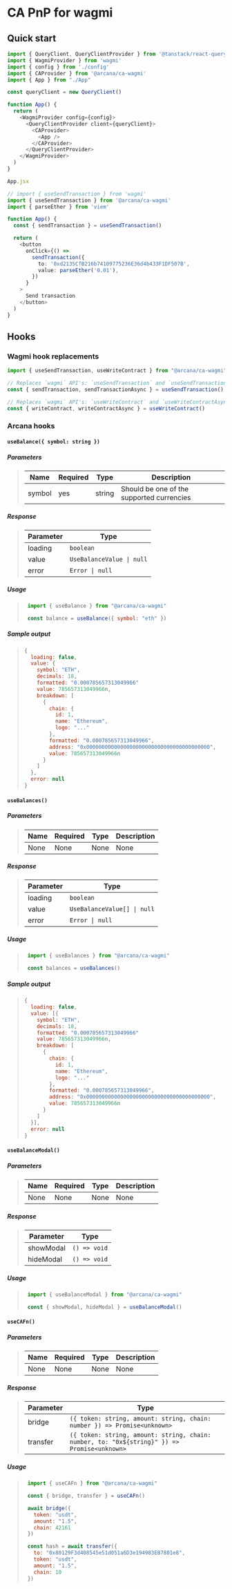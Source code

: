 # CA PnP for wagmi

## Quick start

```ts
import { QueryClient, QueryClientProvider } from '@tanstack/react-query'
import { WagmiProvider } from 'wagmi'
import { config } from './config'
import { CAProvider } from '@arcana/ca-wagmi'
import { App } from "./App"

const queryClient = new QueryClient()

function App() {
  return (
    <WagmiProvider config={config}>
      <QueryClientProvider client={queryClient}>
        <CAProvider>
          <App />
        </CAProvider>
      </QueryClientProvider>
    </WagmiProvider>
  )
}
```

```ts
App.jsx

// import { useSendTransaction } from 'wagmi'
import { useSendTransaction } from '@arcana/ca-wagmi'
import { parseEther } from 'viem'

function App() {
  const { sendTransaction } = useSendTransaction()

  return (
    <button
      onClick={() =>
        sendTransaction({
          to: '0xd2135CfB216b74109775236E36d4b433F1DF507B',
          value: parseEther('0.01'),
        })
      }
    >
      Send transaction
    </button>
  )
}
```

## Hooks

### Wagmi hook replacements

```ts
import { useSendTransaction, useWriteContract } from "@arcana/ca-wagmi"

// Replaces `wagmi` API's: `useSendTransaction` and `useSendTransactionAsync`
const { sendTransaction, sendTransactionAsync } = useSendTransaction() 

// Replaces `wagmi` API's: `useWriteContract` and `useWriteContractAsync`
const { writeContract, writeContractAsync } = useWriteContract() 
```

### Arcana hooks

#### `useBalance({ symbol: string })`

##### Parameters

> |  Name  | Required |  Type  |                Description                |
> |--------|----------|--------|-------------------------------------------|
> | symbol |   yes    | string | Should be one of the supported currencies |

##### Response

> | Parameter   | Type |
> |-------------|------|
> | loading     | `boolean` |
> | value       | `UseBalanceValue \| null` |
> | error       | `Error \| null` |

##### Usage

> ```javascript
>  import { useBalance } from "@arcana/ca-wagmi"
>
>  const balance = useBalance({ symbol: "eth" })
> ```

##### Sample output

> ```js
> {
>   loading: false,
>   value: {
>     symbol: "ETH",
>     decimals: 18,
>     formatted: "0.000785657313049966"
>     value: 785657313049966n,
>     breakdown: [
>       {
>         chain: {
>           id: 1,
>           name: "Ethereum",
>           logo: "..."
>         },
>         formatted: "0.000785657313049966",
>         address: "0x0000000000000000000000000000000000000000",
>         value: 785657313049966n
>       }
>     ]
>   },
>   error: null
> }
> ```

#### `useBalances()`

##### Parameters

> |  Name  | Required |  Type  |                Description                |
> |--------|----------|--------|-------------------------------------------|
> |  None  |   None   |  None  | None |

##### Response

> | Parameter   | Type |
> |-------------|------|
> | loading     | `boolean` |
> | value       | `UseBalanceValue[] \| null` |
> | error       | `Error \| null` |

##### Usage

> ```javascript
>  import { useBalances } from "@arcana/ca-wagmi"
>
>  const balances = useBalances()
> ```

##### Sample output

> ```js
> {
>   loading: false,
>   value: [{
>     symbol: "ETH",
>     decimals: 18,
>     formatted: "0.000785657313049966"
>     value: 785657313049966n,
>     breakdown: [
>       {
>         chain: {
>           id: 1,
>           name: "Ethereum",
>           logo: "..."
>         },
>         formatted: "0.000785657313049966",
>         address: "0x0000000000000000000000000000000000000000",
>         value: 785657313049966n
>       }
>     ]
>   }],
>   error: null
> } 
> ```

#### `useBalanceModal()`

##### Parameters

> | Name | Required | Type | Description |
> |------|----------|------|-------------|
> | None |   None   | None |     None    |

##### Response

> |   Parameter   |     Type     |
> |---------------|--------------|
> | showModal     | `() => void` |
> | hideModal     | `() => void` |

##### Usage

> ```javascript
>  import { useBalanceModal } from "@arcana/ca-wagmi"
>
>  const { showModal, hideModal } = useBalanceModal()
> ```

#### `useCAFn()`

##### Parameters

> | Name | Required | Type | Description |
> |------|----------|------|-------------|
> | None |   None   | None |     None    |

##### Response

> | Parameter | Type |
> |-----------|------|
> | bridge     | `({ token: string, amount: string, chain: number }) => Promise<unknown>` |
> | transfer   | `({ token: string, amount: string, chain: number, to: "0x${string}" }) => Promise<unknown>` |

##### Usage

> ```javascript
>  import { useCAFn } from "@arcana/ca-wagmi"
>
>  const { bridge, transfer } = useCAFn()
> 
>  await bridge({
>    token: "usdt",
>    amount: "1.5",
>    chain: 42161
>  })
> 
>  const hash = await transfer({
>    to: "0x80129F3d408545e51d051a6D3e194983EB7801e8",
>    token: "usdt",
>    amount: "1.5",
>    chain: 10
>  })
> ```
